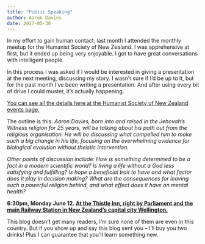 ```yaml
---
title: "Public Speaking"
author: Aaron Davies
date: 2017-05-30
---
```


In my effort to gain human contact, last month I attended the monthly meetup for the Humanist Society of New Zealand. I was apprehensive at first, but it ended up being very enjoyable. I got to have great conversations with intelligent people.

In this process I was asked if I would be interested in giving a presentation at the next meeting, discussing my story. I wasn’t sure if I’d be up to it, but for the past month I’ve been writing a presentation. And after using every bit of drive I could muster, it’s actually happening.

[You can see all the details here at the Humanist Society of New Zealand events page.](http://humanist.nz/event/leaving-the-faith-of-a-family-behind/)

The outline is this: _Aaron Davies, born into and raised in the Jehovah’s Witness religion for 25 years, will be talking about his path out from the religious organisation. He will be discussing what compelled him to make such a big change in his life, focusing on the overwhelming evidence for biological evolution without theistic intervention._

_Other points of discussion include: How is something determined to be a fact in a modern scientific world? Is living a life without a God less satisfying and fulfilling? Is hope a beneficial trait to have and what factor does it play in decision making? What are the consequences for leaving such a powerful religion behind, and what effect does it have on mental health?_

**6:30pm, Monday June 12. [At the Thistle Inn, right by Parliament and the main Railway Station in New Zealand’s capital city Wellington.](https://www.google.co.nz/maps/place/Thistle+Inn/@-41.277766,174.779681,15z/data=!4m5!3m4!1s0x0:0xa3f878dc4c208b97!8m2!3d-41.277766!4d174.779681)**

This blog doesn’t get many readers, I’m sure none of them are even in this country. But if you show up and say this blog sent you – I’ll buy you two drinks! Plus I can guarantee that you’ll learn something new.
